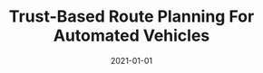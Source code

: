 ---
title: "Trust-Based Route Planning For Automated Vehicles"
date: 2021-01-01
venue: "ICCPS '21: ACM/IEEE 12th International Conference on Cyber-Physical Systems, Nashville, Tennessee, USA, May 19-21, 2021"
paperurl: https://doi.org/10.1145/3450267.3450529
authors: "Shili Sheng, Erfan Pakdamanian, Kyungtae Han, Ziran Wang, John Lenneman and Lu Feng"
---